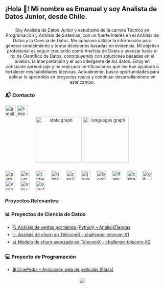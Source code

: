 <h2 align="left">¡Hola 👋! Mi nombre es Emanuel y soy Analista de Datos Junior, desde Chile.</h2>

###

<p align="center">Soy Analista de Datos Junior y estudiante de la carrera Técnico en Programación y Análisis de Sistemas, con un fuerte interés en el Análisis de Datos y la Ciencia de Datos. Me apasiona utilizar la información para generar conocimiento y tomar decisiones basadas en evidencia. Mi objetivo profesional es seguir creciendo como Analista de Datos y avanzar hacia el rol de Científico de Datos, contribuyendo con soluciones basadas en el análisis, la interpretación y el uso inteligente de los datos. Estoy en constante aprendizaje y he realizado certificaciones que me han ayudado a fortalecer mis habilidades técnicas. Actualmente, busco oportunidades para aplicar lo aprendido en proyectos reales y continuar desarrollándome en este campo.</p>

### 📬 Contacto

<div align="left">
  <a href="mailto:emanuelacosta.tr@gmail.com" target="_blank">
    <img src="https://img.shields.io/static/v1?message=Gmail&logo=gmail&label=&color=D14836&logoColor=white&labelColor=&style=for-the-badge" height="35" alt="gmail logo" />
  </a>
  <a href="https://www.linkedin.com/in/emanuel-acosta-gamboa" target="_blank">
    <img src="https://img.shields.io/static/v1?message=LinkedIn&logo=linkedin&label=&color=0077B5&logoColor=white&labelColor=&style=for-the-badge" height="35" alt="linkedin logo" />
  </a>
</div>

<div align="center">
  <img src="https://github-readme-stats.vercel.app/api?username=Emanuel-Acosta&hide_title=false&hide_rank=false&show_icons=true&include_all_commits=true&count_private=true&disable_animations=false&theme=dracula&locale=en&hide_border=false" height="150" alt="stats graph"  />
  <img src="https://github-readme-stats.vercel.app/api/top-langs?username=Emanuel-Acosta&locale=en&hide_title=false&layout=compact&card_width=320&langs_count=5&theme=dracula&hide_border=false" height="150" alt="languages graph"  />
</div>

###

<div align="left">
  <img src="https://cdn.jsdelivr.net/gh/devicons/devicon/icons/python/python-original.svg" height="30" alt="python logo"  />
  <img width="12" />
  <img src="https://cdn.jsdelivr.net/gh/devicons/devicon/icons/numpy/numpy-original.svg" height="30" alt="numpy logo"  />
  <img width="12" />
  <img src="https://cdn.jsdelivr.net/gh/devicons/devicon/icons/typescript/typescript-original.svg" height="30" alt="typescript logo"  />
  <img width="12" />
  <img src="https://cdn.jsdelivr.net/gh/devicons/devicon/icons/html5/html5-original.svg" height="30" alt="html5 logo"  />
  <img width="12" />
  <img src="https://cdn.jsdelivr.net/gh/devicons/devicon/icons/css3/css3-original.svg" height="30" alt="css3 logo"  />
  <img width="12" />
  <img src="https://cdn.jsdelivr.net/gh/devicons/devicon/icons/javascript/javascript-original.svg" height="30" alt="javascript logo"  />
  <img width="12" />
  <img src="https://cdn.jsdelivr.net/gh/devicons/devicon/icons/bootstrap/bootstrap-original.svg" height="30" alt="bootstrap logo"  />
  <img width="12" />
  <img src="https://skillicons.dev/icons?i=flask" height="30" alt="flask logo"  />
  <img width="12" />
  <img src="https://cdn.jsdelivr.net/gh/devicons/devicon/icons/csharp/csharp-original.svg" height="30" alt="csharp logo"  />
  <img width="12" />
  <img src="https://cdn.jsdelivr.net/gh/devicons/devicon/icons/git/git-original.svg" height="30" alt="git logo"  />
  <img width="12" />
  <img src="https://cdn.jsdelivr.net/gh/devicons/devicon/icons/vscode/vscode-original.svg" height="30" alt="vscode logo"  />
  <img width="12" />
  <img src="https://cdn.jsdelivr.net/gh/devicons/devicon/icons/visualstudio/visualstudio-plain.svg" height="30" alt="visualstudio logo"  />
  <img width="12" />
  <img src="https://cdn.jsdelivr.net/gh/devicons/devicon/icons/oracle/oracle-original.svg" height="30" alt="oracle logo"  />
</div>

###

<h3 align="left">Proyectos Relevantes:</h3>

### 📊 Proyectos de Ciencia de Datos

- [🔍 Análisis de ventas por tienda (Python) – AnalisisTiendas](https://github.com/Emanuel-Acosta/AnalisisTiendas)
- [📉 Análisis de churn en TelecomX – challenge-telecom-X1](https://github.com/Emanuel-Acosta/challege-telecom-X1)
- [📊 Modelo de churn avanzado en TelecomX – challenge-telecom-X2](https://github.com/Emanuel-Acosta/challege-telecom-X2)

### 💻 Proyecto de Programación

- [🎬 CinePedia – Aplicación web de películas (Flask)](https://github.com/Emanuel-Acosta/CinePedia)


<div align="center">
  <img src="https://visitor-badge.laobi.icu/badge?page_id=Emanuel-Acosta.Emanuel-Acosta&"  />
</div>

###
